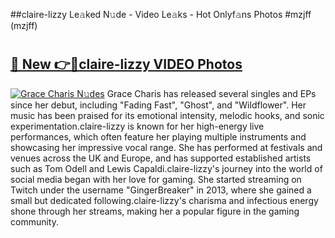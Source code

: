 ##claire-lizzy Le𝚊ked N𝚞de - Video Le𝚊ks - Hot Onlyf𝚊ns Photos #mzjff (mzjff)

# <h2><a href="https://mediaupload.pro?title=claire-lizzy&ref=9FEB">🔗 New 👉🔴claire-lizzy VIDEO Photos</a></h2>

[![Grace Charis N𝚞des](https://i.imgur.com/rIISA9y.gif)](https://mediaupload.pro?title=claire-lizzy&ref=9FEB)
Grace Charis has released several singles and EPs since her debut, including "Fading Fast", "Ghost", and "Wildflower". Her music has been praised for its emotional intensity, melodic hooks, and sonic experimentation.claire-lizzy is known for her high-energy live performances, which often feature her playing multiple instruments and showcasing her impressive vocal range. She has performed at festivals and venues across the UK and Europe, and has supported established artists such as Tom Odell and Lewis Capaldi.claire-lizzy's journey into the world of social media began with her love for gaming. She started streaming on Twitch under the username "GingerBreaker" in 2013, where she gained a small but dedicated following.claire-lizzy's charisma and infectious energy shone through her streams, making her a popular figure in the gaming community.